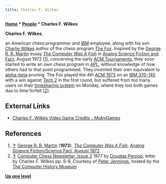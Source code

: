 ```yaml
---
title: Charles F. Wilkes
---
```

**[Home](Home "Home") * [People](People "People") * Charles F. Wilkes**

**Charles F. Wilkes**,

an American chess programmer and [IBM](index.php?title=IBM&action=edit&redlink=1 "IBM (page does not exist)") employee, along with his son [Charlie Wilkes](Charlie_Wilkes "Charlie Wilkes") author of the chess program [The Fox](The_Fox "The Fox").
Inspired by the [George R. R. Martin](Category:George_R._R._Martin "Category:George R. R. Martin") essay *[The Computer Was A Fish](</CCCP_(US)#TheComputerWasAFish> "CCCP (US)")* in [Analog Science Fiction and Fact](https://en.wikipedia.org/wiki/Analog_Science_Fiction_and_Fact), August 1972 <a id="cite-note-1" href="#cite-ref-1">[1]</a>, concerning the early [ACM Tournaments](ACM_1971 "ACM 1971"),
they soon started to write an own chess program in [APL](index.php?title=APL&action=edit&redlink=1 "APL (page does not exist)"), without knowledge of how others had to that point programmed.
They invented their own equivalent to [alpha-beta](Alpha-Beta "Alpha-Beta") pruning. The Fox played the 4th [ACM 1973](ACM_1973 "ACM 1973") on an [IBM 370-145](IBM_370 "IBM 370") with a win against [Tech 2](Tech "Tech") in the first round,
but suffered from too many users on their [timesharing system](https://en.wikipedia.org/wiki/Time-sharing) on Monday,
where they lost both games due to time forfeit
<a id="cite-note-2" href="#cite-ref-2">[2]</a>.

## External Links

- [Charles F. Wilkes Video Game Credits - MobyGames](https://www.mobygames.com/developer/charles-f-wilkes/credits/developerId,1011130/)

## References

1. <a id="cite-ref-1" href="#cite-note-1">↑</a> [George R. R. Martin](Category:George_R._R._Martin "Category:George R. R. Martin") (**1972**). *[The Computer Was A Fish](</CCCP_(US)#TheComputerWasAFish> "CCCP (US)")*. [Analog Science Fiction/Science Fact, August 1972](http://www.isfdb.org/cgi-bin/pl.cgi?57064)
1. <a id="cite-ref-2" href="#cite-note-2">↑</a> [Computer Chess Newsletter, Issue 2](https://www.computerhistory.org/chess/doc-431614f6d6b8e/) 1977 by [Douglas Penrod](Douglas_Penrod "Douglas Penrod"), letter by Charles F. Wilkes pp. 6-9, Courtesy of [Peter Jennings](Peter_Jennings "Peter Jennings"), hosted by the [The Computer History Museum](The_Computer_History_Museum "The Computer History Museum")

**[Up one level](People "People")**

